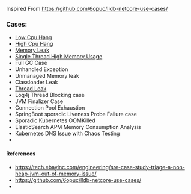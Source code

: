 Inspired From https://github.com/6opuc/lldb-netcore-use-cases/

### Cases:
- [Low Cpu Hang](docs/infinite-wait.md)
- [High Cpu Hang](docs/infinit-loop.md)
- [Memory Leak](docs/memoryleak.md) 
- [Single Thread High Memory Usage](docs/singlethreadhighmemusage.md)
- Full GC Case
- Unhandled Exception
- Unmanaged Memory leak
- Classloader Leak
- [Thread Leak](docs/threadleak.md)
- Log4j Thread Blocking case
- JVM Finalizer Case
- Connection Pool Exhaustion
- SpringBoot sporadic Liveness Probe Failure case
- Sporadic Kubernetes OOMKilled
- ElasticSearch APM Memory Consumption Analysis
- Kubernetes DNS Issue with Chaos Testing
- 
#### References
- https://tech.ebayinc.com/engineering/sre-case-study-triage-a-non-heap-jvm-out-of-memory-issue/
- https://github.com/6opuc/lldb-netcore-use-cases/
- 